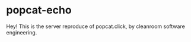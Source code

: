 # popcat-echo

Hey! This is the server reproduce of popcat.click, by cleanroom software engineering.
